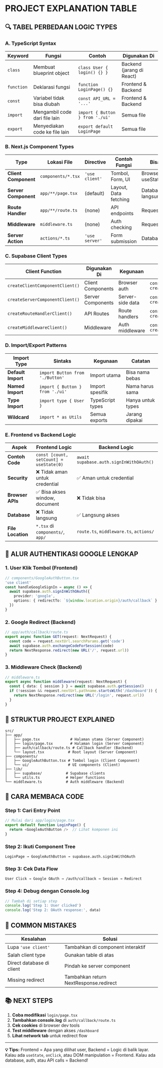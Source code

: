 # PROJECT EXPLANATION TABLE

## 🔍 TABEL PERBEDAAN LOGIC TYPES

### A. TypeScript Syntax

| Keyword | Fungsi | Contoh | Digunakan Di |
|---------|---------|---------|--------------|
| `class` | Membuat blueprint object | `class User { login() {} }` | Backend (jarang di React) |
| `function` | Deklarasi fungsi | `function LoginPage() {}` | Frontend & Backend |
| `const` | Variabel tidak bisa diubah | `const API_URL = '...'` | Frontend & Backend |
| `import` | Mengambil code dari file lain | `import { Button } from './ui'` | Semua file |
| `export` | Menyediakan code ke file lain | `export default LoginPage` | Semua file |

### B. Next.js Component Types

| Type | Lokasi File | Directive | Contoh Fungsi | Bisa Akses |
|------|-------------|-----------|---------------|------------|
| **Client Component** | `components/*.tsx` | `'use client'` | Tombol, Form, UI | Browser APIs, useState |
| **Server Component** | `app/**/page.tsx` | (default) | Layout, Data fetching | Database langsung |
| **Route Handler** | `app/**/route.ts` | (none) | API endpoints | Request/Response |
| **Middleware** | `middleware.ts` | (none) | Auth checking | Request headers |
| **Server Action** | `actions/*.ts` | `'use server'` | Form submission | Database, auth |

### C. Supabase Client Types

| Client Function | Digunakan Di | Kegunaan | Contoh |
|-----------------|--------------|----------|---------|
| `createClientComponentClient()` | Client Components | Browser auth | `const supabase = createClientComponentClient()` |
| `createServerComponentClient()` | Server Components | Server-side data | `const supabase = createServerComponentClient(cookies)` |
| `createRouteHandlerClient()` | API Routes | Route handlers | `const supabase = createRouteHandlerClient(req, res)` |
| `createMiddlewareClient()` | Middleware | Auth middleware | `const supabase = createMiddlewareClient(req)` |

### D. Import/Export Patterns

| Import Type | Sintaks | Kegunaan | Catatan |
|-------------|---------|----------|---------|
| **Default Import** | `import Button from './Button'` | Import utama | Bisa nama bebas |
| **Named Import** | `import { Button } from './ui'` | Import spesifik | Nama harus sama |
| **Type Import** | `import type { User }` | TypeScript types | Hanya untuk types |
| **Wildcard** | `import * as Utils` | Semua exports | Jarang dipakai |

### E. Frontend vs Backend Logic

| Aspek | Frontend Logic | Backend Logic |
|-------|---------------|---------------|
| **Contoh Code** | `const [count, setCount] = useState(0)` | `await supabase.auth.signInWithOAuth()` |
| **Security** | ❌ Tidak aman untuk credential | ✅ Aman untuk credential |
| **Browser APIs** | ✅ Bisa akses window, document | ❌ Tidak bisa |
| **Database** | ❌ Tidak langsung | ✅ Langsung akses |
| **File Location** | `*.tsx` di `components/`, `app/` | `route.ts`, `middleware.ts`, `actions/` |

## 🚀 ALUR AUTHENTIKASI GOOGLE LENGKAP

### 1. User Klik Tombol (Frontend)
```typescript
// components/GoogleAuthButton.tsx
'use client'
const handleGoogleSignIn = async () => {
  await supabase.auth.signInWithOAuth({
    provider: 'google',
    options: { redirectTo: `${window.location.origin}/auth/callback` }
  })
}
```

### 2. Google Redirect (Backend)
```typescript
// app/auth/callback/route.ts
export async function GET(request: NextRequest) {
  const code = request.nextUrl.searchParams.get('code')
  await supabase.auth.exchangeCodeForSession(code)
  return NextResponse.redirect(new URL('/', request.url))
}
```

### 3. Middleware Check (Backend)
```typescript
// middleware.ts
export async function middleware(request: NextRequest) {
  const { data: { session } } = await supabase.auth.getSession()
  if (!session && request.nextUrl.pathname.startsWith('/dashboard')) {
    return NextResponse.redirect(new URL('/login', request.url))
  }
}
```

## 📁 STRUKTUR PROJECT EXPLAINED

```
src/
├── app/
│   ├── page.tsx              # Halaman utama (Server Component)
│   ├── login/page.tsx        # Halaman login (Server Component)
│   ├── auth/callback/route.ts # Callback handler (Backend)
│   └── layout.tsx           # Root layout (Server Component)
├── components/
│   ├── GoogleAuthButton.tsx # Tombol login (Client Component)
│   └── ui/                  # UI components (Client)
├── lib/
│   ├── supabase/           # Supabase clients
│   └── utils.ts            # Helper functions
└── middleware.ts           # Auth middleware (Backend)
```

## 🎯 CARA MEMBACA CODE

### Step 1: Cari Entry Point
```typescript
// Mulai dari app/login/page.tsx
export default function LoginPage() {
  return <GoogleAuthButton />  // Lihat komponen ini
}
```

### Step 2: Ikuti Component Tree
```
LoginPage → GoogleAuthButton → supabase.auth.signInWithOAuth
```

### Step 3: Cek Data Flow
```
User Click → Google OAuth → /auth/callback → Session → Redirect
```

### Step 4: Debug dengan Console.log
```typescript
// Tambah di setiap step
console.log('Step 1: User clicked')
console.log('Step 2: OAuth response:', data)
```

## 🔧 COMMON MISTAKES

| Kesalahan | Solusi |
|-----------|---------|
| Lupa `'use client'` | Tambahkan di component interaktif |
| Salah client type | Gunakan table di atas |
| Direct database di client | Pindah ke server component |
| Missing redirect | Tambahkan return NextResponse.redirect |

## 📚 NEXT STEPS

1. **Coba modifikasi** `login/page.tsx`
2. **Tambahkan console.log** di `auth/callback/route.ts`
3. **Cek cookies** di browser dev tools
4. **Test middleware** dengan akses `/dashboard`
5. **Lihat network tab** untuk redirect flow

---

**💡 Tips:** Frontend = Apa yang dilihat user, Backend = Logic di balik layar. Kalau ada `useState`, `onClick`, atau DOM manipulation = Frontend. Kalau ada database, auth, atau API calls = Backend!
